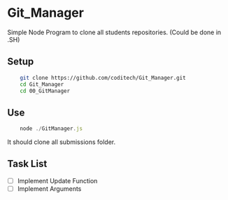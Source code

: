 # Git_Manager
Simple Node Program to clone all students repositories. (Could be done in .SH)


## Setup 
```sh
    git clone https://github.com/coditech/Git_Manager.git
    cd Git_Manager
    cd 00_GitManager
```

## Use
```js
    node ./GitManager.js
```

It should clone all submissions folder.

## Task List
* [ ] Implement Update Function
* [ ] Implement Arguments